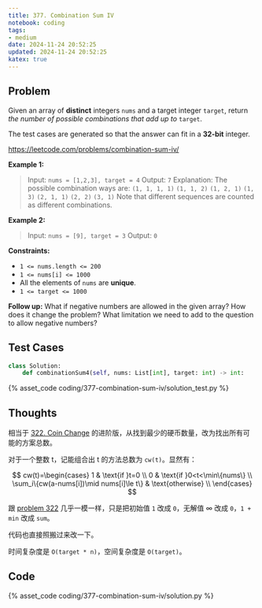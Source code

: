 ```yaml
---
title: 377. Combination Sum IV
notebook: coding
tags:
- medium
date: 2024-11-24 20:52:25
updated: 2024-11-24 20:52:25
katex: true
---
```

## Problem

Given an array of **distinct** integers `nums` and a target integer `target`, return _the number of possible combinations that add up to_ `target`.

The test cases are generated so that the answer can fit in a **32-bit** integer.

<https://leetcode.com/problems/combination-sum-iv/>

**Example 1:**

> Input: `nums = [1,2,3], target = 4`
> Output: `7`
> Explanation:
> The possible combination ways are:
> `(1, 1, 1, 1)`
> `(1, 1, 2)`
> `(1, 2, 1)`
> `(1, 3)`
> `(2, 1, 1)`
> `(2, 2)`
> `(3, 1)`
> Note that different sequences are counted as different combinations.

**Example 2:**

> Input: `nums = [9], target = 3`
> Output: `0`

**Constraints:**

- `1 <= nums.length <= 200`
- `1 <= nums[i] <= 1000`
- All the elements of `nums` are **unique**.
- `1 <= target <= 1000`

**Follow up:** What if negative numbers are allowed in the given array? How does it change the problem? What limitation we need to add to the question to allow negative numbers?

## Test Cases

``` python
class Solution:
    def combinationSum4(self, nums: List[int], target: int) -> int:
```

{% asset_code coding/377-combination-sum-iv/solution_test.py %}

## Thoughts

相当于 [322. Coin Change](322-coin-change) 的进阶版，从找到最少的硬币数量，改为找出所有可能的方案总数。

对于一个整数 t，记能组合出 t 的方法总数为 `cw(t)`。显然有：

$$
cw(t)=\begin{cases}
  1 & \text{if }t=0 \\
  0 & \text{if }0<t<\min\{nums\} \\
  \sum_i\{cw(a-nums[i])\mid nums[i]\le t\} & \text{otherwise} \\
\end{cases}
$$

跟 [problem 322](322-coin-change) 几乎一模一样，只是把初始值 `1` 改成 `0`，无解值 $\infty$ 改成 `0`，`1 + min` 改成 `sum`。

代码也直接照搬过来改一下。

时间复杂度是 `O(target * n)`，空间复杂度是 `O(target)`。

## Code

{% asset_code coding/377-combination-sum-iv/solution.py %}
